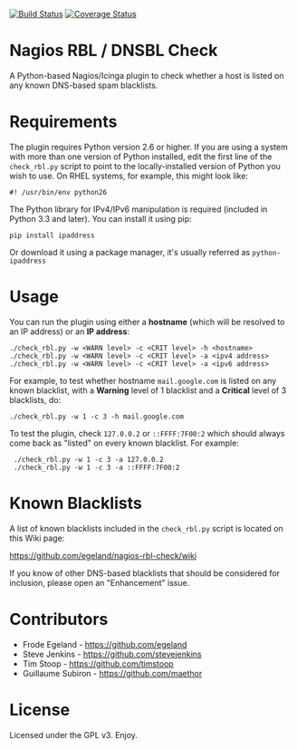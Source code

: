 [![Build Status](https://travis-ci.org/egeland/nagios-rbl-check.svg?branch=master)](https://travis-ci.org/egeland/nagios-rbl-check)
[![Coverage Status](https://coveralls.io/repos/github/egeland/nagios-rbl-check/badge.svg?branch=master)](https://coveralls.io/github/egeland/nagios-rbl-check?branch=master)

# Nagios RBL / DNSBL Check

A Python-based Nagios/Icinga plugin to check whether a host is listed on any known DNS-based spam blacklists.

# Requirements

The plugin requires Python version 2.6 or higher. If you are using a system with more than one version of Python installed, edit the first line of the `check_rbl.py` script to point to the locally-installed version of Python you wish to use. On RHEL systems, for example, this might look like:

    #! /usr/bin/env python26

The Python library for IPv4/IPv6 manipulation is required (included in Python 3.3 and later). You can install it using pip:

    pip install ipaddress

Or download it using a package manager, it's usually referred as `python-ipaddress`

# Usage

You can run the plugin using either a **hostname** (which will be resolved to an IP address) or an **IP address**:

    ./check_rbl.py -w <WARN level> -c <CRIT level> -h <hostname>
    ./check_rbl.py -w <WARN level> -c <CRIT level> -a <ipv4 address>
    ./check_rbl.py -w <WARN level> -c <CRIT level> -a <ipv6 address>

For example, to test whether hostname `mail.google.com` is listed on any known blacklist, with a **Warning** level of 1 blacklist and a **Critical** level of 3 blacklists, do:

    ./check_rbl.py -w 1 -c 3 -h mail.google.com

To test the plugin, check `127.0.0.2` or `::FFFF:7F00:2` which should always come back as "listed" on every known blacklist. For example:

     ./check_rbl.py -w 1 -c 3 -a 127.0.0.2
     ./check_rbl.py -w 1 -c 3 -a ::FFFF:7F00:2

# Known Blacklists

A list of known blacklists included in the `check_rbl.py` script is located on this Wiki page:

https://github.com/egeland/nagios-rbl-check/wiki

If you know of other DNS-based blacklists that should be considered for inclusion, please open an "Enhancement" issue.

# Contributors

*   Frode Egeland - https://github.com/egeland
*   Steve Jenkins - https://github.com/stevejenkins
*   Tim Stoop - https://github.com/timstoop
*   Guillaume Subiron - https://github.com/maethor

# License

Licensed under the GPL v3. Enjoy.
